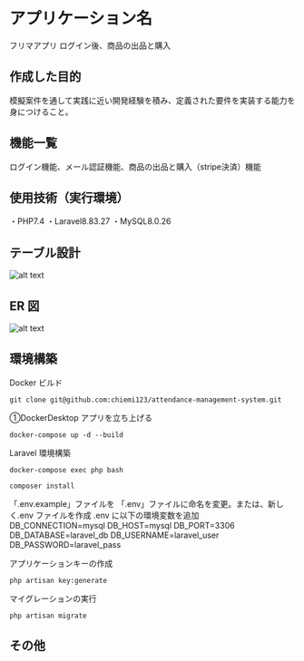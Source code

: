 # アプリケーション名

フリマアプリ
ログイン後、商品の出品と購入

## 作成した目的

模擬案件を通して実践に近い開発経験を積み、定義された要件を実装する能力を身につけること。

## 機能一覧

ログイン機能、メール認証機能、商品の出品と購入（stripe決済）機能

## 使用技術（実行環境）

・PHP7.4
・Laravel8.83.27
・MySQL8.0.26

## テーブル設計

![alt text](image.png)

## ER 図

![alt text](image-1.png)

## 環境構築

Docker ビルド

```
git clone git@github.com:chiemi123/attendance-management-system.git
```
①DockerDesktop アプリを立ち上げる

```
docker-compose up -d --build
```

Laravel 環境構築

```
docker-compose exec php bash
````

```
composer install
```

「.env.example」ファイルを 「.env」ファイルに命名を変更。または、新しく.env ファイルを作成
.env に以下の環境変数を追加
DB_CONNECTION=mysql
DB_HOST=mysql
DB_PORT=3306
DB_DATABASE=laravel_db
DB_USERNAME=laravel_user
DB_PASSWORD=laravel_pass

アプリケーションキーの作成

```
php artisan key:generate
```

マイグレーションの実行

```
php artisan migrate
```

## その他


